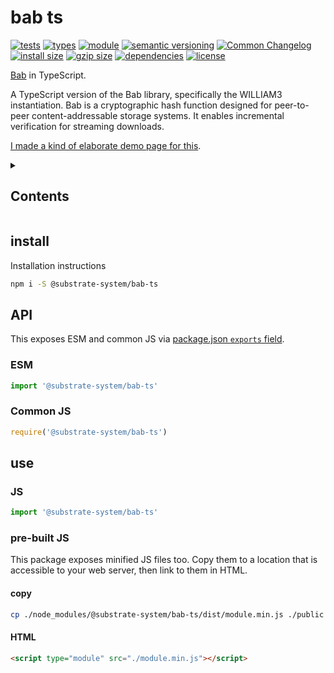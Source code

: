 # bab ts
[![tests](https://img.shields.io/github/actions/workflow/status/substrate-system/bab-ts/nodejs.yml?style=flat-square)](https://github.com/substrate-system/package/actions/workflows/nodejs.yml)
[![types](https://img.shields.io/npm/types/@substrate-system/icons?style=flat-square)](README.md)
[![module](https://img.shields.io/badge/module-ESM%2FCJS-blue?style=flat-square)](README.md)
[![semantic versioning](https://img.shields.io/badge/semver-2.0.0-blue?logo=semver&style=flat-square)](https://semver.org/)
[![Common Changelog](https://nichoth.github.io/badge/common-changelog.svg)](./CHANGELOG.md)
[![install size](https://flat.badgen.net/packagephobia/install/@substrate-system/bab-ts)](https://packagephobia.com/result?p=@substrate-system/bab-ts)
[![gzip size](https://img.shields.io/bundlephobia/minzip/@substrate-system/bab-ts?style=flat-square)](https://bundlephobia.com/@substrate-system/name/package/bab-ts)
[![dependencies](https://img.shields.io/badge/dependencies-zero-brightgreen.svg?style=flat-square)](package.json)
[![license](https://img.shields.io/badge/license-Big_Time-blue?style=flat-square)](LICENSE)


[Bab](https://worm-blossom.github.io/bab/) in TypeScript.

A TypeScript version of the Bab library,
specifically the WILLIAM3 instantiation. Bab is a cryptographic hash
function designed for peer-to-peer content-addressable storage systems.
It enables incremental verification for streaming downloads.

[I made a kind of elaborate demo page for this](https://substrate-system.github.io/bab-ts/).

<details><summary><h2>Contents</h2></summary>

<!-- toc -->

- [install](#install)
- [API](#api)
  * [ESM](#esm)
  * [Common JS](#common-js)
- [use](#use)
  * [JS](#js)
  * [pre-built JS](#pre-built-js)

<!-- tocstop -->

</details>

## install

Installation instructions

```sh
npm i -S @substrate-system/bab-ts
```

## API

This exposes ESM and common JS via [package.json `exports` field](https://nodejs.org/api/packages.html#exports).

### ESM
```js
import '@substrate-system/bab-ts'
```

### Common JS
```js
require('@substrate-system/bab-ts')
```

## use

### JS
```js
import '@substrate-system/bab-ts'
```

### pre-built JS
This package exposes minified JS files too. Copy them to a location that is
accessible to your web server, then link to them in HTML.

#### copy
```sh
cp ./node_modules/@substrate-system/bab-ts/dist/module.min.js ./public
```

#### HTML
```html
<script type="module" src="./module.min.js"></script>
```
